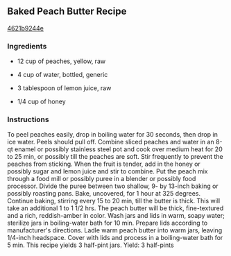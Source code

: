 ## Baked Peach Butter Recipe

[4621b9244e](http://cookeatshare.com/recipes/baked-peach-butter-75215)

### Ingredients

 - 12 cup of peaches, yellow, raw

 - 4 cup of water, bottled, generic

 - 3 tablespoon of lemon juice, raw

 - 1/4 cup of honey

### Instructions

To peel peaches easily, drop in boiling water for 30 seconds, then drop in ice water. Peels should pull off. Combine sliced peaches and water in an 8-qt enamel or possibly stainless steel pot and cook over medium heat for 20 to 25 min, or possibly till the peaches are soft. Stir frequently to prevent the peaches from sticking. When the fruit is tender, add in the honey or possibly sugar and lemon juice and stir to combine. Put the peach mix through a food mill or possibly puree in a blender or possibly food processor. Divide the puree between two shallow, 9- by 13-inch baking or possibly roasting pans. Bake, uncovered, for 1 hour at 325 degrees. Continue baking, stirring every 15 to 20 min, till the butter is thick. This will take an additional 1 to 1 1/2 hrs. The peach butter will be thick, fine-textured and a rich, reddish-amber in color. Wash jars and lids in warm, soapy water; sterilize jars in boiling-water bath for 10 min. Prepare lids according to manufacturer's directions. Ladle warm peach butter into warm jars, leaving 1/4-inch headspace. Cover with lids and process in a boiling-water bath for 5 min. This recipe yields 3 half-pint jars. Yield: 3 half-pints